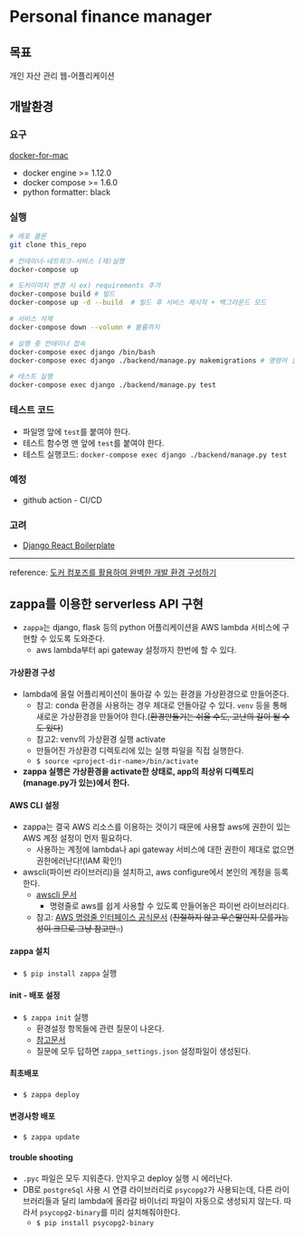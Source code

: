 # Personal finance manager

## 목표

개인 자산 관리 웹-어플리케이션

## 개발환경

### 요구

[docker-for-mac](https://docs.docker.com/docker-for-mac/install/)

* docker engine >= 1.12.0
* docker compose >= 1.6.0
* python formatter: black

### 실행

```sh
# 레포 클론
git clone this_repo

# 컨테이너-네트워크-서비스 (재)실행
docker-compose up

# 도커이미지 변경 시 ex) requirements 추가
docker-compose build # 빌드
docker-compose up -d --build  # 빌드 후 서비스 재시작 + 백그라운드 모드

# 서비스 삭제
docker-compose down --volumn # 볼륨까지

# 실행 중 컨테이너 접속
docker-compose exec django /bin/bash
docker-compose exec django ./backend/manage.py makemigrations # 명령어 실행

# 테스트 실행
docker-compose exec django ./backend/manage.py test
```

### 테스트 코드 
- 파일명 앞에 `test`를 붙여야 한다.
- 테스트 함수명 맨 앞에 `test`를 붙여야 한다. 
- 테스트 실행코드: `docker-compose exec django ./backend/manage.py test`

### 예정

* github action - CI/CD

### 고려

* [Django React Boilerplate](https://github.com/vintasoftware/django-react-boilerplate)

---
reference: [도커 컴포즈를 활용하여 완벽한 개발 환경 구성하기](https://github.com/raccoonyy/django-sample-for-docker-compose)


## zappa를 이용한 serverless API 구현

- `zappa`는 django, flask 등의 python 어플리케이션을 AWS lambda 서비스에 구현할 수 있도록 도와준다.
  - aws lambda부터 api gateway 설정까지 한번에 할 수 있다.
  
#### 가상환경 구성
- lambda에 올릴 어플리케이션이 돌아갈 수 있는 환경을 가상환경으로 만들어준다.
  - 참고: conda 환경을 사용하는 경우 제대로 안돌아갈 수 있다. `venv` 등을 통해 새로운 가상환경을 만들어야 한다.(~~환경만들기는 쉬울 수도, 고난의 길이 될 수도 있다~~)
  - 참고2: venv의 가상환경 실행 activate
   - 만들어진 가상환경 디렉토리에 있는 실행 파일을 직접 실행한다.
    - `$ source <project-dir-name>/bin/activate`
- **zappa 실행은 가상환경을 activate한 상태로, app의 최상위 디렉토리(manage.py가 있는)에서 한다.**    

#### AWS CLI 설정
- zappa는 결국 AWS 리소스를 이용하는 것이기 때문에 사용할 aws에 권한이 있는 AWS 계정 설정이 먼저 필요하다.
  - 사용하는 계정에 lambda나 api gateway 서비스에 대한 권한이 제대로 없으면 권한에러난다!(IAM 확인!) 
- awscli(파이썬 라이브러리)을 설치하고, aws configure에서 본인의 계정을 등록한다.
  - [awscli 문서](https://pypi.org/project/awscli/)
    - 명령줄로 aws를 쉽게 사용할 수 있도록 만들어놓은 파이썬 라이브러리다. 
  - 참고: [AWS 명령줄 인터페이스 공식문서](https://aws.amazon.com/ko/cli/) (~~친절하지 않고 무슨말인지 모를가능성이 크므로 그냥 참고만..~~)
 
#### zappa 설치

- `$ pip install zappa` 실행

#### init - 배포 설정

- `$ zappa init` 실행
  - 환경설정 항목들에 관련 질문이 나온다.
  - [참고문서](https://hidekuma.github.io/serverless/aws/lambda/apigateway/zappa/python-zappa/)
  - 질문에 모두 답하면 `zappa_settings.json` 설정파일이 생성된다.

#### 최초배포

- `$ zappa deploy`

#### 변경사항 배포

- `$ zappa update`

#### trouble shooting

- `.pyc` 파일은 모두 지워준다. 안지우고 deploy 실행 시 에러난다.
- DB로 `postgreSql` 사용 시 연결 라이브러리로 `psycopg2`가 사용되는데,
다른 라이브러리들과 달리 lambda에 올라갈 바이너리 파일이 자동으로 생성되지 않는다.
따라서 `psycopg2-binary`를 미리 설치해줘야한다.
  - `$ pip install psycopg2-binary`
